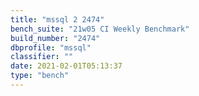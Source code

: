 ```yaml
---
title: "mssql 2 2474"
bench_suite: "21w05 CI Weekly Benchmark"
build_number: "2474"
dbprofile: "mssql"
classifier: ""
date: 2021-02-01T05:13:37
type: "bench"
---
```

